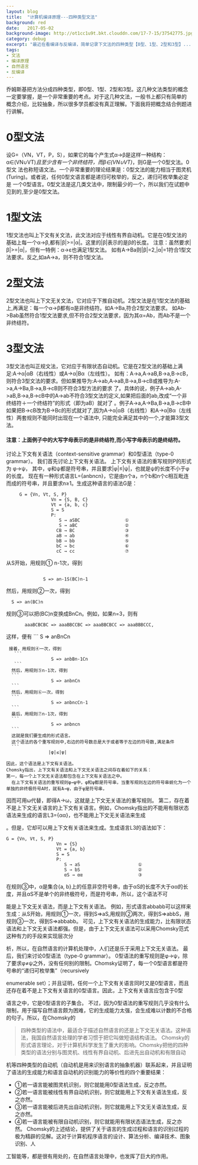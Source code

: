 ```yaml
---
layout: blog
title:  "计算机编译原理---四种类型文法"
background: red
date:   2017-05-02
background-image: http://ot1cc1u9t.bkt.clouddn.com/17-7-15/37542775.jpg
category: debug
excerpt: "最近在看编译与反编译，简单记录下文法的四种类型【0型、1型、2型和3型】..."
tags:
- 文法
- 编译原理
- 自然语言
- 反编译
---
```


 
乔姆斯基把方法分成四种类型，即0型、1型、2型和3型。这几种文法类型的概念一定要掌握，是一个非常重要的考点。对于这几种文法，一般书上都只有简单的
概念介绍，比较抽象，所以很多学员都没有真正理解。下面我将把概念结合例题进行讲解。 
# 0型文法 
设G=（VN，VT，P，S），如果它的每个产生式α→β是这样一种结构：α∈(VN∪VT)*且至少含有一个非终结符，而β∈(VN∪VT)*，则G是一个0型文法。0型文
法也称短语文法。一个非常重要的理论结果是：0型文法的能力相当于图灵机(Turing)。或者说，任何0型文语言都是递归可枚举的，反之，递归可枚举集必定是
一个0型语言。0型文法是这几类文法中，限制最少的一个，所以我们在试题中见到的,至少是0型文法。 

# 1型文法 
1型文法也叫上下文有关文法，此文法对应于线性有界自动机。它是在0型文法的基础上每一个α→β,都有|β|>=|α|。这里的|β|表示的是β的长度。 
注意：虽然要求|β|>=|α|，但有一特例：α→ε也满足1型文法。 
如有A->Ba则|β|=2,|α|=1符合1型文法要求。反之,如aA->a，则不符合1型文法。 

# 2型文法 
2型文法也叫上下文无关文法，它对应于下推自动机。2型文法是在1型文法的基础上,再满足：每一个α→β都有α是非终结符。如A->Ba,符合2型文法要求。 
如Ab->Bab虽然符合1型文法要求,但不符合2型文法要求，因为其α=Ab，而Ab不是一个非终结符。 

# 3型文法 
3型文法也叫正规文法，它对应于有限状态自动机。它是在2型文法的基础上满足:A→α|αB（右线性）或A→α|Bα（左线性）。 
如有：A->a,A->aB,B->a,B->cB，则符合3型文法的要求。但如果推导为:A->ab,A->aB,B->a,B->cB或推导为:A->a,A->Ba,B->a,B->cB则不符合3型方法的要求
了。具体的说，例子A->ab,A->aB,B->a,B->cB中的A->ab不符合3型文法的定义,如果把后面的ab,改成“一个非终结符＋一个终结符”的形式（即为aB）就对了
。例子A->a,A->Ba,B->a,B->cB中如果把B->cB改为B->Bc的形式就对了,因为A→α|αB（右线性）和A→α|Bα（左线性）两套规则不能同时出现在一个语法中,
只能完全满足其中的一个,才能算3型文法。 

#### 注意：上面例子中的大写字母表示的是非终结符,而小写字母表示的是终结符。 

讨论上下文有关语法（context-sensitive grammar）和0型语法（type-0 grammar）。
   我们首先讨论上下文有关语法。
   上下文有关语法的重写规则P的形式为
                   φ→ψ，
其中，φ和ψ都是符号串，并且要求|φ|≤|ψ|，也就是ψ的长度不小于φ的长度。
    现在有一种形式语言L={anbncn}，它是由n个a，n个b和n个c相互毗连而成的符号串，并且要求n≥1。生成这种语言的语法G是：

```
     G = {Vn, Vt, S, P}
                 Vn = {S, B, C}
                 Vt = {a, b, c}
                 S = S
                 P:
                    S → aSBC                 ①
                    S → aBC                  ②
                   CB → BC                   ③
                   aB → ab                   ④
                   bB → bb                   ⑤
                   bC → bc                   ⑥
                   cC → cc                   ⑦
```

        
   从S开始，用规则① n-1次，得到

```

              S => an-1S(BC)n-1
```

   然后，用规则②一次，得到
     
                
```
  S => an(BC)n
```


   规则③可以把(BC)n变换成BnCn。例如，如果n=3，则有
```
       aaaBCBCBC => aaaBBCCBC => aaaBBCBCC => aaaBBBCCC,
```
   这样，便有
    ```
             S => anBnCn
  ```
   接着，用规则④一次，得到
     ```
                   S => anbBn-1Cn
     ```
    然后，用规则⑤n-1次，得到
    ```
                   S => anbnCn
    ```
    然后，用规则⑥一次，得到
    ```
                   S => anbncCn-1
    ```
    最后，用规则⑦n-1次，得到
    ```
                   S => anbncn
    ```
    这就是我们要生成的形式语言。
    这个语法的各个重写规则中,右边的符号数总是大于或者等于左边的符号数,满足条件
    ```
                  |φ|≤|ψ|
   ```
    因此，这个语法是上下文有关语法。
    Chomsky指出，上下文有关语法和上下文无关语法之间存在着如下的关系：
    第一，每一个上下文无关语法都包含在上下文有关语法之中。
      在上下文有关语法的重写规则φ→ψ中，φ和ψ都是符号串，当重写规则左边的符号串蜕化为一个单独的非终极符号A时，就有A→ψ，由于ψ是符号串，

因而可用ω代替，即得A→ω，这就是上下文无关语法的重写规则。
    第二，存在着不是上下文无关语言的上下文有关语言。例如，Chomsky指出的不能用有限状态语法来生成的语言L3={αα}，也不能用上下文无关语法来生成

。但是，它却可以用上下文有关语法来生成。生成语言L3的语法如下：
```
G = {Vn, Vt, S, P}
                   Vn = {S}
                   Vt = {a, b}
                   S = S
                   P:
                      S → aS                      ①
                      S → bS                      ②
                      αS → αα                     ③
  ```
                
   在规则③中，α是集合{a, b}上的任意非空符号串，由于αS的长度不大于αα的长度，并且αS不是单个的非终极符号，而是符号串，所以，这个语法不可

能是上下文无关语法，而是上下文有关语法。
   例如，形式语言abbabb可以这样来生成：从S开始，用规则①一次，得到S=>aS,用规则②两次，得到S=>abbS，用规则③一次，得到S=>abbabb。
   可见，上下文有关语法的生成能力，比有限状态语法和上下文无关语法都强。但是，由于上下文无关语法可以采用Chomsky范式这种有力的手段来实现层次分

析，所以，在自然语言的计算机处理中，人们还是乐于采用上下文无关语法。
   最后，我们来讨论0型语法（type-0 grammar）。
   0型语法的重写规则是φ→ψ，除了要求φ≠ψ之外，没有任何别的限制。Chomsky证明了，每一个0型语言都是符号串的“递归可枚举集”（recursively 

enumerable set）；并且证明，任何一个上下文有关语言同时又是0型语言，而且还存在着不是上下文有关语言的0型语言。因此，上下文有关语言应包含于0型

语言之中，它是0型语言的子集合。
   不过，因为0型语法的重写规则几乎没有什么限制，用于描写自然语言颇为困难，它的生成能力太强，会生成难以计数的不合格的句子。所以，在Chomsky的

> 四种类型的语法中，最适合于描述自然语言的还是上下文无关语法。这种语法，我国自然语言处理的学者习惯于把它叫做短语结构语法。
   Chomsky的形式语言理论，对于计算机科学发生了重大的影响。Chomsky把他的四种类型的语法分别与图灵机、线性有界自动机、后进先出自动机和有限自动

机等四种类型的自动机（自动机是用来识别语言的抽象机器）联系起来，并且证明了语法的生成能力和语言自动机的识别能力的等价性的四个重要结果：
*    ①若一语言能被图灵机识别，则它就能用0型语法生成，反之亦然。
*    ②若一语言能被线性有界自动机识别，则它就能用上下文有关语法生成，反之亦然。
*    ③若一语言能被后进先出自动机识别，则它就能用上下文无关语法生成，反之亦然。
*    ④若一语言能被有限自动机识别，则它就能用有限状态语法生成，反之亦然。
   Chomsky的上述结论，提供了关于语言的生成过程和语言的识别过程的极为精辟的见解。这对于计算机程序语言的设计、算法分析、编译技术、图象识别、人

工智能等，都是很有用处的，在自然语言处理中，也发挥了巨大的作用。




